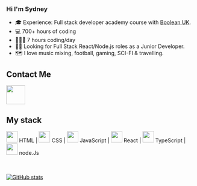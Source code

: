 ### Hi I'm Sydney

<!--
**sydneymurray/sydneymurray** is a ✨ _special_ ✨ repository because its `README.md` (this file) appears on your GitHub profile.
-->
- 🎓 Experience: Full stack developer academy course with [Boolean UK](https://boolean.co.uk/).
- 💻 700+ hours of coding  
- 👩🏻‍💻 7 hours coding/day
- 👩🏻 Looking for Full Stack React/Node.js roles as a Junior Developer.
- 🗺 I love music mixing, football, gaming, SCI-FI & travelling.


## Contact Me

<a href="https://www.linkedin.com/in/sydney-murray-b2924a24/">
     <img width="50" src="https://upload.wikimedia.org/wikipedia/commons/e/e9/Linkedin_icon.svg"></img>
<a/>


## My stack

<span>
     <img width="30" src="https://pics.freeicons.io/uploads/icons/png/8804286661557996995-512.png"/><span> HTML |</span>
</span>

<span>
     <img width="30" src="https://pics.freeicons.io/uploads/icons/png/632690741557997006-512.png"/><span> CSS |</span>
</span>

<span>
     <img width="30" src="https://pics.freeicons.io/uploads/icons/png/21088442871540553614-512.png"/><span> JavaScript |</span> 
</span>

<span>
     <img width="30" src="https://pics.freeicons.io/uploads/icons/png/20167174151551942641-512.png"/><span> React |</span>
</span>

<span>
     <img width="30" src="https://pics.freeicons.io/uploads/icons/png/14678610731551953708-512.png"/><span > TypeScript |</span>
</span>

<span>
     <img width="30" src="https://pics.freeicons.io/uploads/icons/png/8954758561551942278-512.png"/><span > node.Js</span> 
</span>

</br></br>
[![GitHub stats](https://github-readme-stats.vercel.app/api?username=sydneymurray&hide=stars,contribs&count_private=true&show_icons=true&theme=tokyonight&hide_border=ture&hide_title=true)](https://github.com/sydneymurray)


